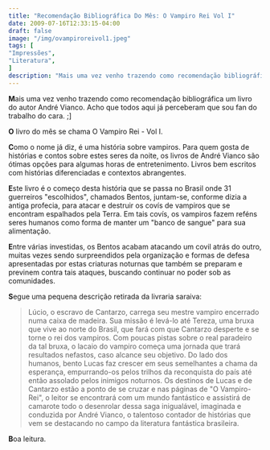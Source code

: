 ```yaml
---
title: "Recomendação Bibliográfica Do Mês: O Vampiro Rei Vol I"
date: 2009-07-16T12:33:15-04:00
draft: false
image: "/img/ovampiroreivol1.jpeg"
tags: [
"Impressões",
"Literatura",
]
description: "Mais uma vez venho trazendo como recomendação bibliográfica um livro do autor André Vianco. Acho que todos aqui já perceberam que sou fan do trabalho do cara. ;]"
---
```

**M**ais uma vez venho trazendo como recomendação bibliográfica um livro do autor André Vianco. Acho que todos aqui já perceberam que sou fan do trabalho do cara. ;]

**O** livro do mês se chama O Vampiro Rei - Vol I.

**C**omo o nome já diz, é uma história sobre vampiros. Para quem gosta de histórias e contos sobre estes seres da noite, os livros de André Vianco são ótimas opções para algumas horas de entretenimento. Livros bem escritos com histórias diferenciadas e contextos abrangentes.

**E**ste livro é o começo desta história que se passa no Brasil onde 31 guerreiros "escolhidos", chamados Bentos, juntam-se, conforme dizia a antiga profecia, para atacar e destruir os covís de vampiros que se encontram espalhados pela Terra. Em tais covís, os vampiros fazem reféns seres humanos como forma de manter um "banco de sangue" para sua alimentação.

**E**ntre várias investidas, os Bentos acabam atacando um covil atrás do outro, muitas vezes sendo surpreendidos pela organização e formas de defesa apresentadas por estas criaturas noturnas que também se preparam e previnem contra tais ataques, buscando continuar no poder sob as comunidades.

**S**egue uma pequena descrição retirada da livraria saraiva:


> Lúcio, o escravo de Cantarzo, carrega seu mestre vampiro encerrado numa caixa de madeira. Sua missão é levá-lo até Tereza, uma bruxa que vive ao norte do Brasil, que fará com que Cantarzo desperte e se torne o rei dos vampiros. Com poucas pistas sobre o real paradeiro da tal bruxa, o lacaio do vampiro começa uma jornada que trará resultados nefastos, caso alcance seu objetivo.
Do lado dos humanos, bento Lucas faz crescer em seus semelhantes a chama da esperança, empurrando-os pelos trilhos da reconquista do país até então assolado pelos inimigos noturnos. Os destinos de Lucas e de Cantarzo estão a ponto de se cruzar e nas páginas de "O Vampiro-Rei", o leitor se encontrará com um mundo fantástico e assistirá de camarote todo o desenrolar dessa saga inigualável, imaginada e conduzida por André Vianco, o talentoso contador de histórias que vem se destacando no campo da literatura fantástica brasileira.


**B**oa leitura.
